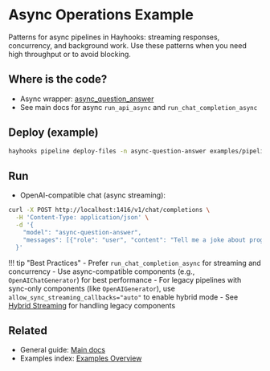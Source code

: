 # Async Operations Example

Patterns for async pipelines in Hayhooks: streaming responses, concurrency, and background work. Use these patterns when you need high throughput or to avoid blocking.

## Where is the code?

- Async wrapper: [async_question_answer](https://github.com/deepset-ai/hayhooks/tree/main/examples/pipeline_wrappers/async_question_answer)
- See main docs for async `run_api_async` and `run_chat_completion_async`

## Deploy (example)

```bash
hayhooks pipeline deploy-files -n async-question-answer examples/pipeline_wrappers/async_question_answer
```

## Run

- OpenAI-compatible chat (async streaming):

```bash
curl -X POST http://localhost:1416/v1/chat/completions \
  -H 'Content-Type: application/json' \
  -d '{
    "model": "async-question-answer",
    "messages": [{"role": "user", "content": "Tell me a joke about programming"}]
  }'
```

!!! tip "Best Practices"
    - Prefer `run_chat_completion_async` for streaming and concurrency
    - Use async-compatible components (e.g., `OpenAIChatGenerator`) for best performance
    - For legacy pipelines with sync-only components (like `OpenAIGenerator`), use `allow_sync_streaming_callbacks="auto"` to enable hybrid mode
    - See [Hybrid Streaming](../concepts/pipeline-wrapper.md#hybrid-streaming-mixing-async-and-sync-components) for handling legacy components

## Related

- General guide: [Main docs](../index.md)
- Examples index: [Examples Overview](overview.md)
